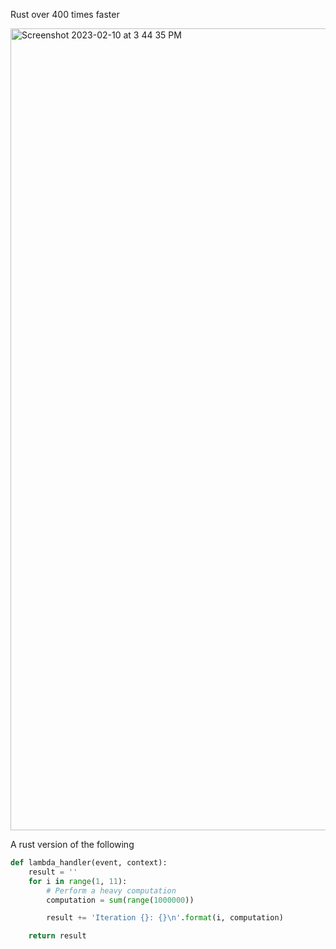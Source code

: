 Rust over 400 times faster

<img width="1283" alt="Screenshot 2023-02-10 at 3 44 35 PM" src="https://user-images.githubusercontent.com/58792/218194202-848ff0d8-140b-419e-9b7c-164c233ae91e.png">




A rust version of the following

```python
def lambda_handler(event, context):
    result = ''
    for i in range(1, 11):
        # Perform a heavy computation
        computation = sum(range(1000000))

        result += 'Iteration {}: {}\n'.format(i, computation)

    return result
```

